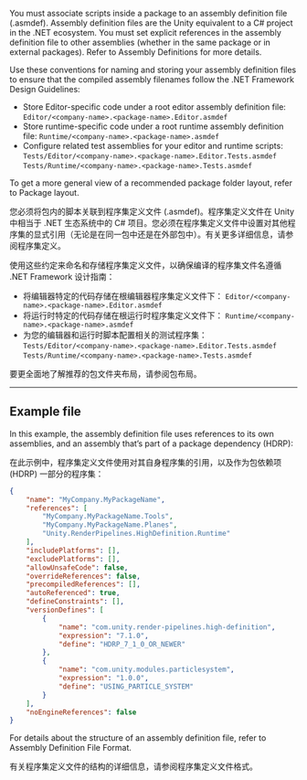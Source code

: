 
You must associate scripts inside a package to an assembly definition file (.asmdef). Assembly definition files are the Unity equivalent to a C# project in the .NET ecosystem. You must set explicit references in the assembly definition file to other assemblies (whether in the same package or in external packages). Refer to Assembly Definitions for more details.

Use these conventions for naming and storing your assembly definition files to ensure that the compiled assembly filenames follow the .NET Framework Design Guidelines:

* Store Editor-specific code under a root editor assembly definition file: 
  `Editor/<company-name>.<package-name>.Editor.asmdef`
* Store runtime-specific code under a root runtime assembly definition file: `Runtime/<company-name>.<package-name>.asmdef`
* Configure related test assemblies for your editor and runtime scripts:
  `Tests/Editor/<company-name>.<package-name>.Editor.Tests.asmdef`
  `Tests/Runtime/<company-name>.<package-name>.Tests.asmdef`

To get a more general view of a recommended package folder layout, refer to Package layout.

您必须将包内的脚本关联到程序集定义文件 (.asmdef)。程序集定义文件在 Unity 中相当于 .NET 生态系统中的 C# 项目。您必须在程序集定义文件中设置对其他程序集的显式引用（无论是在同一包中还是在外部包中）。有关更多详细信息，请参阅程序集定义。

使用这些约定来命名和存储程序集定义文件，以确保编译的程序集文件名遵循 .NET Framework 设计指南：

* 将编辑器特定的代码存储在根编辑器程序集定义文件下：
  `Editor/<company-name>.<package-name>.Editor.asmdef`
* 将运行时特定的代码存储在根运行时程序集定义文件下：
  `Runtime/<company-name>.<package-name>.asmdef`
* 为您的编辑器和运行时脚本配置相关的测试程序集：
  `Tests/Editor/<company-name>.<package-name>.Editor.Tests.asmdef`
  `Tests/Runtime/<company-name>.<package-name>.Tests.asmdef`

要更全面地了解推荐的包文件夹布局，请参阅包布局。

---


## Example file

In this example, the assembly definition file uses references to its own assemblies, and an assembly that’s part of a package dependency (HDRP):

在此示例中，程序集定义文件使用对其自身程序集的引用，以及作为包依赖项 (HDRP) 一部分的程序集：

```json
{
    "name": "MyCompany.MyPackageName",
    "references": [
        "MyCompany.MyPackageName.Tools",
        "MyCompany.MyPackageName.Planes",
        "Unity.RenderPipelines.HighDefinition.Runtime"
    ],
    "includePlatforms": [],
    "excludePlatforms": [],
    "allowUnsafeCode": false,
    "overrideReferences": false,
    "precompiledReferences": [],
    "autoReferenced": true,
    "defineConstraints": [],
    "versionDefines": [
        {
            "name": "com.unity.render-pipelines.high-definition",
            "expression": "7.1.0",
            "define": "HDRP_7_1_0_OR_NEWER"
        },
        {
            "name": "com.unity.modules.particlesystem",
            "expression": "1.0.0",
            "define": "USING_PARTICLE_SYSTEM"
        }
    ],
    "noEngineReferences": false
}
```

For details about the structure of an assembly definition file, refer to Assembly Definition File Format.

有关程序集定义文件的结构的详细信息，请参阅程序集定义文件格式。
